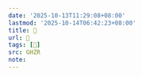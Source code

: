 ```yaml
---
date: '2025-10-13T11:29:08+08:00'
lastmod: '2025-10-14T06:42:23+08:00'
title: 󰠐
url: 󰠐
tags: [𣸊]
src: GHZR
note:
---
```

